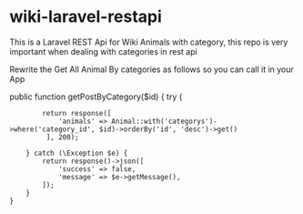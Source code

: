# wiki-laravel-restapi
This is a Laravel REST Api for Wiki Animals with category, this repo is very important when dealing with categories in rest api

Rewrite the Get All Animal By categories as follows so you can call it in your App

 public function getPostByCategory($id)
    {
        try {
          
            return response([
                'animals' => Animal::with('categorys')->where('category_id', $id)->orderBy('id', 'desc')->get()
             ], 200);

        } catch (\Exception $e) {
            return response()->json([
                'success' => false,
                'message' => $e->getMessage(),
            ]);
        }
    }
